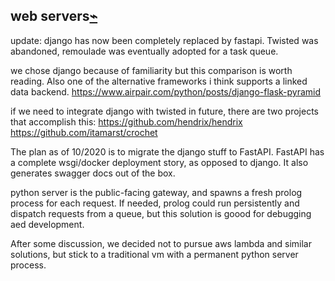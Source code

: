 
## web servers[⌁](https://rdf.lodgeit.net.au/kb/web_servers)

update:
django has now been completely replaced by fastapi. Twisted was abandoned, remoulade was eventually adopted for a task queue.

  

we chose django because of familiarity but this comparison is worth reading. Also one of the alternative frameworks i think supports a linked data backend.
https://www.airpair.com/python/posts/django-flask-pyramid

if we need to integrate django with twisted in future, there are two projects that accomplish this: https://github.com/hendrix/hendrix https://github.com/itamarst/crochet

The plan as of 10/2020 is to migrate the django stuff to FastAPI. FastAPI has a complete wsgi/docker deployment story, as opposed to django. It also generates swagger docs out of the box.

python server is the public-facing gateway, and spawns a fresh prolog process for each request. If needed, prolog could run persistently and dispatch requests from a queue, but this solution is goood for debugging aed development.

After some discussion, we decided not to pursue aws lambda and similar solutions, but stick to a traditional vm with a permanent python server process.


